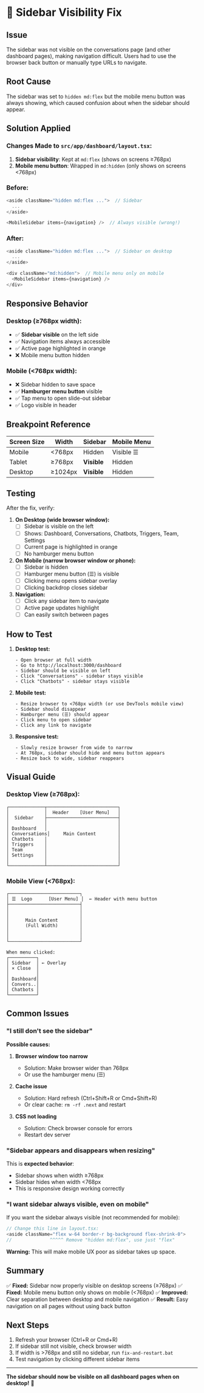 # 🔧 Sidebar Visibility Fix

## Issue
The sidebar was not visible on the conversations page (and other dashboard pages), making navigation difficult. Users had to use the browser back button or manually type URLs to navigate.

## Root Cause
The sidebar was set to `hidden md:flex` but the mobile menu button was always showing, which caused confusion about when the sidebar should appear.

## Solution Applied

### Changes Made to `src/app/dashboard/layout.tsx`:

1. **Sidebar visibility**: Kept at `md:flex` (shows on screens ≥768px)
2. **Mobile menu button**: Wrapped in `md:hidden` (only shows on screens <768px)

### Before:
```typescript
<aside className="hidden md:flex ...">  // Sidebar
  ...
</aside>

<MobileSidebar items={navigation} />  // Always visible (wrong!)
```

### After:
```typescript
<aside className="hidden md:flex ...">  // Sidebar on desktop
  ...
</aside>

<div className="md:hidden">  // Mobile menu only on mobile
  <MobileSidebar items={navigation} />
</div>
```

## Responsive Behavior

### Desktop (≥768px width):
- ✅ **Sidebar visible** on the left side
- ✅ Navigation items always accessible
- ✅ Active page highlighted in orange
- ❌ Mobile menu button hidden

### Mobile (<768px width):
- ❌ Sidebar hidden to save space
- ✅ **Hamburger menu button** visible
- ✅ Tap menu to open slide-out sidebar
- ✅ Logo visible in header

## Breakpoint Reference

| Screen Size | Width | Sidebar | Mobile Menu |
|-------------|-------|---------|-------------|
| Mobile | <768px | Hidden | Visible ☰ |
| Tablet | ≥768px | **Visible** | Hidden |
| Desktop | ≥1024px | **Visible** | Hidden |

## Testing

After the fix, verify:

1. **On Desktop (wide browser window):**
   - [ ] Sidebar is visible on the left
   - [ ] Shows: Dashboard, Conversations, Chatbots, Triggers, Team, Settings
   - [ ] Current page is highlighted in orange
   - [ ] No hamburger menu button

2. **On Mobile (narrow browser window or phone):**
   - [ ] Sidebar is hidden
   - [ ] Hamburger menu button (☰) is visible
   - [ ] Clicking menu opens sidebar overlay
   - [ ] Clicking backdrop closes sidebar

3. **Navigation:**
   - [ ] Click any sidebar item to navigate
   - [ ] Active page updates highlight
   - [ ] Can easily switch between pages

## How to Test

1. **Desktop test:**
   ```
   - Open browser at full width
   - Go to http://localhost:3000/dashboard
   - Sidebar should be visible on left
   - Click "Conversations" - sidebar stays visible
   - Click "Chatbots" - sidebar stays visible
   ```

2. **Mobile test:**
   ```
   - Resize browser to <768px width (or use DevTools mobile view)
   - Sidebar should disappear
   - Hamburger menu (☰) should appear
   - Click menu to open sidebar
   - Click any link to navigate
   ```

3. **Responsive test:**
   ```
   - Slowly resize browser from wide to narrow
   - At 768px, sidebar should hide and menu button appears
   - Resize back to wide, sidebar reappears
   ```

## Visual Guide

### Desktop View (≥768px):
```
┌─────────────┬──────────────────────────┐
│             │  Header    [User Menu]   │
│  Sidebar    ├──────────────────────────┤
│             │                          │
│ Dashboard   │                          │
│ Conversations│     Main Content        │
│ Chatbots    │                          │
│ Triggers    │                          │
│ Team        │                          │
│ Settings    │                          │
│             │                          │
└─────────────┴──────────────────────────┘
```

### Mobile View (<768px):
```
┌──────────────────────────┐
│ ☰  Logo      [User Menu] │  ← Header with menu button
├──────────────────────────┤
│                          │
│                          │
│      Main Content        │
│      (Full Width)        │
│                          │
│                          │
└──────────────────────────┘

When menu clicked:
┌──────────┐
│ Sidebar  │ ← Overlay
│ × Close  │
│          │
│ Dashboard│
│ Convers..│
│ Chatbots │
└──────────┘
```

## Common Issues

### "I still don't see the sidebar"

**Possible causes:**

1. **Browser window too narrow**
   - Solution: Make browser wider than 768px
   - Or use the hamburger menu (☰)

2. **Cache issue**
   - Solution: Hard refresh (Ctrl+Shift+R or Cmd+Shift+R)
   - Or clear cache: `rm -rf .next` and restart

3. **CSS not loading**
   - Solution: Check browser console for errors
   - Restart dev server

### "Sidebar appears and disappears when resizing"

This is **expected behavior**:
- Sidebar shows when width ≥768px
- Sidebar hides when width <768px
- This is responsive design working correctly

### "I want sidebar always visible, even on mobile"

If you want the sidebar always visible (not recommended for mobile):

```typescript
// Change this line in layout.tsx:
<aside className="flex w-64 border-r bg-background flex-shrink-0">
//              ^^^^^ Remove "hidden md:flex", use just "flex"
```

**Warning:** This will make mobile UX poor as sidebar takes up space.

## Summary

✅ **Fixed:** Sidebar now properly visible on desktop screens (≥768px)
✅ **Fixed:** Mobile menu button only shows on mobile (<768px)
✅ **Improved:** Clear separation between desktop and mobile navigation
✅ **Result:** Easy navigation on all pages without using back button

## Next Steps

1. Refresh your browser (Ctrl+R or Cmd+R)
2. If sidebar still not visible, check browser width
3. If width is >768px and still no sidebar, run `fix-and-restart.bat`
4. Test navigation by clicking different sidebar items

---

**The sidebar should now be visible on all dashboard pages when on desktop!** 🎉
